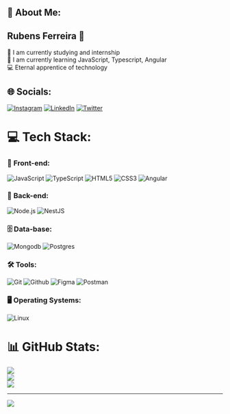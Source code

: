 ## 💫 About Me:

## Rubens Ferreira 🐺<br>
🔭 I am currently studying and internship<br>
🌱 I am currently learning JavaScript, Typescript, Angular<br>
💻 Eternal apprentice of technology


## 🌐 Socials:
[![Instagram](https://img.shields.io/badge/Instagram-%23E4405F.svg?logo=Instagram&logoColor=white)](https://instagram.com/rubensferreira.n90) [![LinkedIn](https://img.shields.io/badge/LinkedIn-%230077B5.svg?logo=linkedin&logoColor=white)](https://www.linkedin.com/in/rubens-f-547aa51a3/) [![Twitter](https://img.shields.io/badge/Twitter-%231DA1F2.svg?logo=Twitter&logoColor=white)](https://twitter.com/rubensfn_) 

# 💻 Tech Stack:

### 🌟 **Front-end**:
![JavaScript](https://img.shields.io/badge/javascript-%23323330.svg?style=for-the-badge&logo=javascript&logoColor=%23F7DF1E)  ![TypeScript](https://img.shields.io/badge/typescript-%23007ACC.svg?style=for-the-badge&logo=typescript&logoColor=white)  ![HTML5](https://img.shields.io/badge/html5-%23E34F26.svg?style=for-the-badge&logo=html5&logoColor=white)  ![CSS3](https://img.shields.io/badge/css3-%231572B6.svg?style=for-the-badge&logo=css3&logoColor=white)  ![Angular](https://img.shields.io/badge/angular-%23DD0031.svg?style=for-the-badge&logo=angular&logoColor=white)   

### 🚀 **Back-end**:
![Node.js](https://img.shields.io/badge/Node.js-%23339933?style=for-the-badge&logo=nodedotjs&logoColor=white)  ![NestJS](https://img.shields.io/badge/NestJS-%23E0234E?style=for-the-badge&logo=nestjs&logoColor=white)  

### 🗄️ **Data-base**:
![Mongodb](https://img.shields.io/badge/mongodb-%2347A248?style=for-the-badge&logo=mongodb&logoColor=white) ![Postgres](https://img.shields.io/badge/postgresql-%234169E1?style=for-the-badge&logo=postgresql&logoColor=white)

### 🛠️ **Tools**:
![Git](https://img.shields.io/badge/git-%23F05032?style=for-the-badge&logo=git&logoColor=white) ![Github](https://img.shields.io/badge/github-%23181717?style=for-the-badge&logo=github&logoColor=white)
 ![Figma](https://img.shields.io/badge/Figma-%234169E6?style=for-the-badge&logo=figma&logoColor=white)  ![Postman](https://img.shields.io/badge/Postman-%23FF6C37?style=for-the-badge&logo=postman&logoColor=white) 

 ### 🖥️ **Operating Systems**:
![Linux](https://img.shields.io/badge/Linux-%23FCC624.svg?style=for-the-badge&logo=linux&logoColor=black) 


# 📊 GitHub Stats:
![](https://github-readme-stats.vercel.app/api?username=rubensferreiran&theme=dracula&hide_border=true&include_all_commits=true&count_private=true)<br/>
![](https://github-readme-streak-stats.herokuapp.com/?user=rubensferreiran&theme=dracula&hide_border=true)<br/>
![](https://github-readme-stats.vercel.app/api/top-langs/?username=rubensferreiran&theme=dracula&hide_border=true&include_all_commits=true&count_private=true&layout=compact)

---
[![](https://visitcount.itsvg.in/api?id=rubensferreiran&icon=2&color=3)](https://visitcount.itsvg.in)

